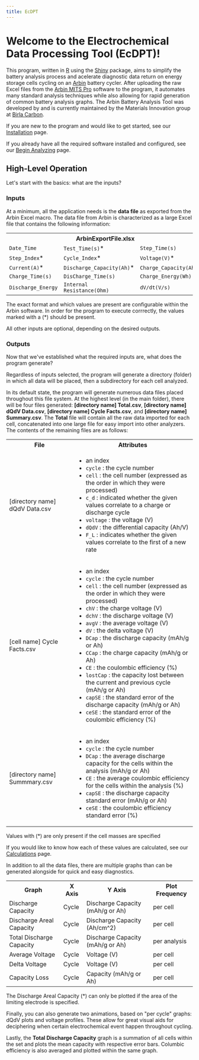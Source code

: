 ```yaml
---
title: EcDPT
---
```


# Welcome to the Electrochemical Data Processing Tool (EcDPT)!

This program, written in [R](https://www.r-project.org/) using the [Shiny](https://shiny.rstudio.com/) package, aims to simplify the battery analysis process and acelerate diagnostic data return on energy storage cells cycling on an [Arbin](https://arbin.com/) battery cycler. After uploading the raw Excel files from the [Arbin MITS Pro](https://www.arbin.com/software/) software to the program, it automates many standard analysis techniques while also allowing for rapid generation of common battery analysis graphs. The Arbin Battery Analysis Tool was developed by and is currently maintained by the Materials Innovation group at [Birla Carbon](https://www.birlacarbon.com). 

If you are new to the program and would like to get started, see our [Installation](installation.md) page.

If you already have all the required software installed and configured, see our [Begin Analyzing](begin-analyzing.md) page.

## High-Level Operation

Let's start with the basics: what are the inputs?

### Inputs

At a minimum, all the application needs is the **data file** as exported from the Arbin Excel macro. The data file from Arbin is characterized as a large Excel file that contains the following information:

<table class="center">
  <tr>
    <th colspan="3">ArbinExportFile.xlsx</th>
  </tr>
  <tr>
    <td><code>Date_Time</code></td>
    <td><code>Test_Time(s)</code>*</td>
    <td><code>Step_Time(s)</code></td>
  </tr>
  <tr>
    <td><code>Step_Index</code>*</td>
    <td><code>Cycle_Index</code>*</td>
    <td><code>Voltage(V)</code>*</td>
  </tr>
  <tr>
    <td><code>Current(A)</code>*</td>
    <td><code>Discharge_Capacity(Ah)</code>*</td>
    <td><code>Charge_Capacity(Ah)</code>*</td>
  </tr>
  <tr>
    <td><code>Charge_Time(s)</code></td>
    <td><code>DisCharge_Time(s)</code></td>
    <td><code>Charge_Energy(Wh)</code></td>
  </tr>
  <tr>
    <td><code>Discharge_Energy</code></td>
    <td><code>Internal Resistance(Ohm)</code></td>
    <td><code>dV/dt(V/s)</code></td>
  </tr>
</table>

The exact format and which values are present are configurable within the Arbin software. In order for the program to execute corrrectly, the values marked with a (\*) should be present.

All other inputs are optional, depending on the desired outputs.

### Outputs

Now that we've established what the required inputs are, what does the program generate? 

Regardless of inputs selected, the program will generate a directory (folder) in which all data will be placed, then a subdirectory for each cell analyzed. 

In its default state, the program will generate numerous data files placed throughout this file system. At the highest level (in the main folder), there will be four files generated: **[directory name] Total.csv**, **[directory name] dQdV Data.csv**, **[directory name] Cycle Facts.csv**, and **[directory name] Summary.csv**. The **Total** file will contain all the raw data imported for each cell, concatenated into one large file for easy import into other analyzers. The contents of the remaining files are as follows:

<table>
  <tr>
    <th>File</th>
    <th>Attributes</th>
  </tr>
  <tr>
    <td>[directory name] dQdV Data.csv</td>
    <td style="text-align: left;">
      <ul>
        <li>an index<br></li>
        <li><code>cycle</code> : the cycle number</li>
        <li><code>cell</code> : the cell number (expressed as the order in which they were processed)</li>
        <li><code>c_d</code> : indicated whether the given values correlate to a charge or discharge cycle</li>
        <li><code>voltage</code> : the voltage (V)</li>
        <li><code>dQdV</code> : the differential capacity (Ah/V)</li>
        <li><code>F_L</code> : indicates whether the given values correlate to the first of a new rate</li>
      </ul>
    </td>
  </tr>
  <tr>
    <td>[cell name] Cycle Facts.csv</td>
    <td style="text-align: left;">
      <ul>
        <li>an index</li>
        <li><code>cycle</code> : the cycle number</li>
        <li><code>cell</code> : the cell number (expressed as the order in which they were processed)</li>
        <li><code>chV</code> : the charge voltage (V)</li>
        <li><code>dchV</code> : the discharge voltage (V)</li>
        <li><code>avgV</code> : the average voltage (V)</li>
        <li><code>dV</code> : the delta voltage (V)</li>
        <li><code>DCap</code> : the discharge capacity (mAh/g or Ah)</li>
        <li><code>CCap</code> : the charge capacity (mAh/g or Ah)</li>
        <li><code>CE</code> : the coulombic efficiency (%)</li>
        <li><code>lostCap</code> : the capacity lost between the current and previous cycle (mAh/g or Ah)</li>
        <li><code>capSE</code> : the standard error of the discharge capacity (mAh/g or Ah)</li>
        <li><code>ceSE</code> : the standard error of the coulombic efficiency (%)</li>
      </ul>
    </td>
  </tr>
  <tr>
  <td>[directory name] Summmary.csv</td>
  <td style="text-align: left;">
    <ul>
      <li>an index<br></li>
      <li><code>cycle</code> : the cycle number</li>
      <li><code>DCap</code> : the average discharge capacity for the cells within the analysis (mAh/g or Ah)</li>
      <li><code>CE</code> : the average coulombic efficiency for the cells within the analysis (%)</li>
      <li><code>capSE</code> : the discharge capacity standard error (mAh/g or Ah)</li>
      <li><code>ceSE</code> : the coulombic efficiency standard error (%)</li>
    </ul>
  </td>
</tr>
</table>
      
Values with (\*) are only present if the cell masses are specified

If you would like to know how each of these values are calculated, see our [Calculations](Calculations.md) page.

In addition to all the data files, there are multiple graphs than can be generated alongside for quick and easy diagnostics. 

<table>
  <tr>
    <th>Graph</th>
    <th>X Axis</th>
    <th>Y Axis</th>
    <th><span style="font-weight:bold">Plot Frequency</span><br></th>
  </tr>
  <tr>
    <td>Discharge Capacity</td>
    <td>Cycle</td>
    <td>Discharge Capacity (mAh/g or Ah)</td>
    <td>per cell</td>
  </tr>
  <tr>
    <td>Discharge Areal Capacity</td>
    <td>Cycle</td>
    <td>Discharge Capacity (Ah/cm^2)</td>
    <td>per cell</td>
  </tr>
  <tr>
    <td>Total Discharge Capacity</td>
    <td>Cycle</td>
    <td>Discharge Capacity (mAh/g or Ah)</td>
    <td>per analysis</td>
  </tr>
  <tr>
    <td>Average Voltage</td>
    <td>Cycle</td>
    <td>Voltage (V)</td>
    <td>per cell</td>
  </tr>
  <tr>
    <td>Delta Voltage</td>
    <td>Cycle</td>
    <td>Voltage (V)</td>
    <td>per cell</td>
  </tr>
  <tr>
    <td>Capacity Loss</td>
    <td>Cycle</td>
    <td>Capacity (mAh/g or Ah)</td>
    <td>per cell</td>
  </tr>
</table>

The Discharge Areal Capacity (\*) can only be plotted if the area of the limiting electrode is specified.

Finally, you can also generate two animations, based on "per cycle" graphs: dQdV plots and voltage profiles. These allow for great visual aids for deciphering when certain electrochemical event happen throughout cycling.

Lastly, the **Total Discharge Capacity** graph is a summation of all cells within the set and plots the mean capacity with respective error bars. Columbic efficiency is also averaged and plotted within the same graph.
